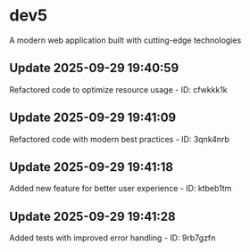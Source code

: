 # dev5
A modern web application built with cutting-edge technologies

## Update 2025-09-29 19:40:59
Refactored code to optimize resource usage - ID: cfwkkk1k


## Update 2025-09-29 19:41:09
Refactored code with modern best practices - ID: 3qnk4nrb


## Update 2025-09-29 19:41:18
Added new feature for better user experience - ID: ktbeb1tm


## Update 2025-09-29 19:41:28
Added tests with improved error handling - ID: 9rb7gzfn

